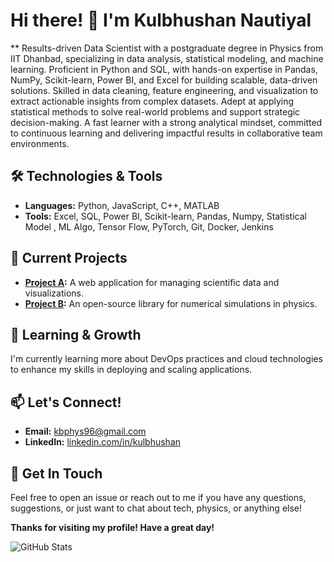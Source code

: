 # Hi there! 👋 I'm Kulbhushan Nautiyal

** Results-driven Data Scientist with a postgraduate degree in Physics from IIT Dhanbad, specializing in data analysis, statistical modeling, and machine learning. Proficient in Python and SQL, with hands-on expertise in Pandas, NumPy, Scikit-learn, Power BI, and Excel for building scalable, data-driven solutions. Skilled in data cleaning, feature engineering, and visualization to extract actionable insights from complex datasets. Adept at applying statistical methods to solve real-world problems and support strategic decision-making. A fast learner with a strong analytical mindset, committed to continuous learning and delivering impactful results in collaborative team environments.
## 🛠️ Technologies & Tools

- **Languages:** Python, JavaScript, C++, MATLAB
- **Tools:** Excel, SQL, Power BI, Scikit-learn, Pandas, Numpy, Statistical Model , ML Algo, Tensor Flow, PyTorch, Git, Docker, Jenkins

## 🔭 Current Projects

- **[Project A](https://github.com/kbphys96/project-a):** A web application for managing scientific data and visualizations.
- **[Project B](https://github.com/kbphys96/project-b):** An open-source library for numerical simulations in physics.

## 🌱 Learning & Growth

I'm currently learning more about DevOps practices and cloud technologies to enhance my skills in deploying and scaling applications.

## 📫 Let's Connect!

- **Email:** [kbphys96@gmail.com](mailto:kulbhushannautiyal88100@gmail.com)
- **LinkedIn:** [linkedin.com/in/kulbhushan](
www.linkedin.com/in/kulbhushan-nautiyal-518670308)


## 💬 Get In Touch

Feel free to open an issue or reach out to me if you have any questions, suggestions, or just want to chat about tech, physics, or anything else!

**Thanks for visiting my profile! Have a great day!**

![GitHub Stats](https://github-readme-stats.vercel.app/api?username=kbphys96&show_icons=true&theme=radical)
